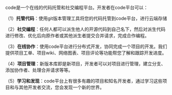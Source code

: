 code是一个在线的代码托管和社交编程平台。开发者在code平台可以：


（1）**托管代码**：使用git版本管理工具将您的代码托管到code平台，进行云端存储


（2）**社交编程**：任何人都可以派生他人的开源代码到自己名下，然后对派生代码进行修改、优化后向原作者或其他派生者提交合并请求，完成合作编程。


（3）**在线协作**：使用code平台进行分布式开发，协同完成一个项目的开发。我们提供项目工单、项目wiki、网络图表、项目评论等功能帮您了解和跟踪开发进度。


（4）**项目管理**：新版本库即是新项目，开发者可以对项目进行管理，建立分支、添加协作者、处理合并请求等等。

（5）**学习和发现**：code平台上有很多有趣的项目和知名开发者，通过学习这些项目和与其他开发者交流，您会发现一个新的世界。